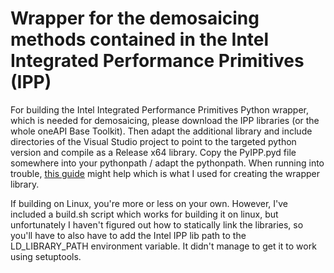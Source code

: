 # Wrapper for the demosaicing methods contained in the Intel Integrated Performance Primitives (IPP)
For building the Intel Integrated Performance Primitives Python wrapper, which is needed for demosaicing, please download the IPP libraries (or the whole oneAPI Base Toolkit). Then adapt the additional library and include directories of the Visual Studio project to point to the targeted python version and compile as a Release x64 library. Copy the PyIPP.pyd file somewhere into your pythonpath / adapt the pythonpath. When running into trouble, [this guide](https://learn.microsoft.com/en-us/visualstudio/python/working-with-c-cpp-python-in-visual-studio?view=vs-2022) might help which is what I used for creating the wrapper library. 

If building on Linux, you're more or less on your own. However, I've included a build.sh script which works for building it on linux, but unfortunately I haven't figured out how to statically link the libraries, so you'll have to also have to add the Intel IPP lib path to the LD_LIBRARY_PATH environment variable. It didn't manage to get it to work using setuptools.
